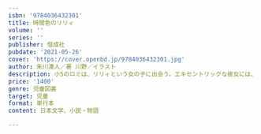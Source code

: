 ```yaml
---
isbn: '9784036432301'
title: 時間色のリリィ
volume: ''
series: ''
publisher: 偕成社
pubdate: '2021-05-26'
cover: 'https://cover.openbd.jp/9784036432301.jpg'
author: 朱川湊人／著 川野／イラスト
description: 小5のロミは、リリィという女の子に出会う。エキセントリックな彼女には、なにか目的があるらしい。直木賞作家の初の児童向け作品。
price: '1400'
genre: 児童図書
target: 児童
format: 単行本
content: 日本文学、小説・物語

---
```

